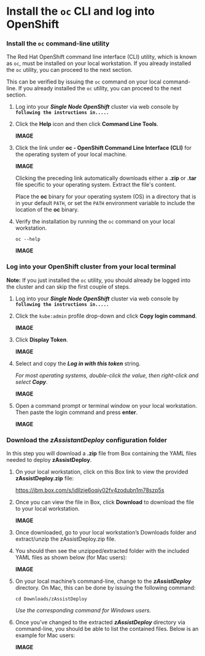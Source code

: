 # Install the `oc` CLI and log into OpenShift

### Install the `oc` command-line utility
The Red Hat OpenShift command line interface (CLI) utility, which is known as `oc`, must be installed on your local workstation. If you already installed the `oc` utility, you can proceed to the next section.

This can be verified by issuing the `oc` command on your local command-line. If you already installed the `oc` utility, you can proceed to the next section.

1. Log into your ***Single Node OpenShift*** cluster via web console by **`following the instructions in.....`**
   
   
2. Click the **Help** icon and then click **Command Line Tools**.
   
    **IMAGE**

3. Click the link under **oc - OpenShift Command Line Interface (CLI)** for the operating system of your local machine.
   
    **IMAGE**

    Clicking the preceding link automatically downloads either a **.zip** or **.tar** file specific to your operating system. Extract the file's content.

    Place the **oc** binary for your operating system (OS) in a directory that is in your default `PATH`, or set the `PATH` environment variable to include the location of the **oc** binary.

4. Verify the installation by running the `oc` command on your local workstation. 

    `oc --help`

    **IMAGE**

### Log into your OpenShift cluster from your local terminal

**Note:** If you just installed the `oc` utility, you should already be logged into the cluster and can skip the first couple of steps.

1. Log into your ***Single Node OpenShift*** cluster via web console by **`following the instructions in.....`**

2. Click the `kube:admin` profile drop-down and click **Copy login command**.
   
    **IMAGE**

3. Click **Display Token**.
   
   **IMAGE**

4. Select and copy the ***Log in with this token*** string.

    *For most operating systems, double-click the value, then right-click and select **Copy***.

    **IMAGE**

5. Open a command prompt or terminal window on your local workstation. Then paste the login command and press **enter**.
   
   **IMAGE**

### Download the *zAssistantDeploy* configuration folder

In this step you will download a **.zip** file from Box containing the YAML files needed to deploy **zAssistDeploy**.

1. On your local workstation, click on this Box link to view the provided **zAssistDeploy.zip** file:
   
    <a href="https://ibm.box.com/s/idllzje6oqiy02fv4zodubn1m78szp5s" target="_blank">https://ibm.box.com/s/idllzje6oqiy02fv4zodubn1m78szp5s</a>

2. Once you can view the file in Box, click **Download** to download the file to your local workstation.
   
   **IMAGE**

3. Once downloaded, go to your local workstation’s Downloads folder and extract/unzip the zAssistDeploy.zip file.

4. You should then see the unzipped/extracted folder with the included YAML files as shown below (for Mac users):
   
    **IMAGE**

5. On your local machine’s command-line, change to the ***zAssistDeploy*** directory. On Mac, this can be done by issuing the following command:
   
   `cd Downloads/zAssistDeploy`

   *Use the corresponding command for Windows users.*

6. Once you’ve changed to the extracted ***zAssistDeploy*** directory via command-line, you should be able to list the contained files. Below is an example for Mac users:
   
    **IMAGE**


